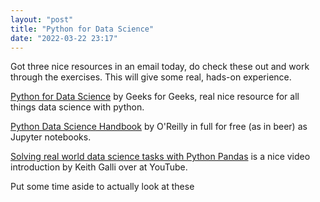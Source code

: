 ```yaml
---
layout: "post"
title: "Python for Data Science"
date: "2022-03-22 23:17"
---
```

Got three nice resources in an email today, do check these out and work through the exercises. This will give some real, hads-on experience.

[Python for Data Science](https://www.geeksforgeeks.org/python-for-data-science/) by Geeks for Geeks, real nice resource for all things data science with python.

[Python Data Science Handbook](https://github.com/jakevdp/PythonDataScienceHandbook) by O'Reilly in full for free (as in beer) as Jupyter notebooks.

[Solving real world data science tasks with Python Pandas](https://www.youtube.com/watch?v=eMOA1pPVUc4) is a nice video introduction by Keith Galli over at YouTube.

Put some time aside to actually look at these